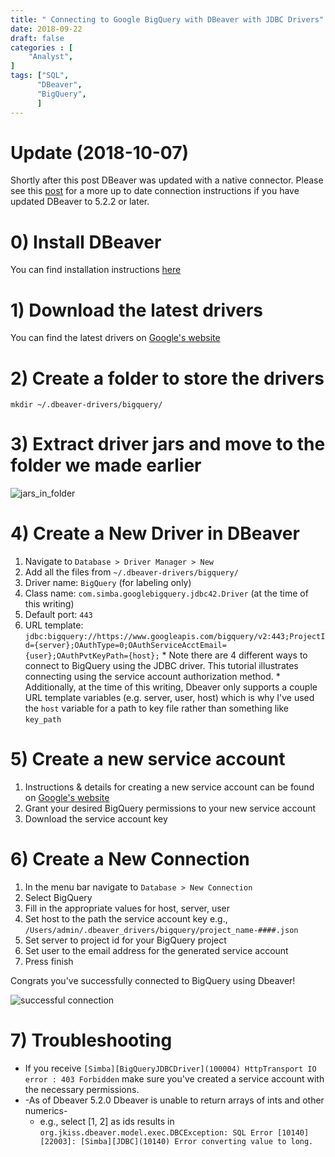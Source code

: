 ```yaml
---
title: " Connecting to Google BigQuery with DBeaver with JDBC Drivers"
date: 2018-09-22
draft: false
categories : [
    "Analyst",
]
tags: ["SQL",
      "DBeaver",
      "BigQuery",
      ]
---
```


# Update (2018-10-07)
Shortly after this post DBeaver was updated with a native connector.
Please see this [post](/post/2018-10-07-dbeaver-bigquery-part2/) for a more up to date connection instructions if
you have updated DBeaver to 5.2.2 or later.

# 0) Install DBeaver

You can find installation instructions [here](/post/2017-03-26-dbeaver-mac/)

# 1) Download the latest drivers
You can find the latest drivers on [Google's website](https://cloud.google.com/bigquery/partners/simba-drivers/)

# 2) Create a folder to store the drivers
`mkdir ~/.dbeaver-drivers/bigquery/`

# 3) Extract driver jars and move to the folder we made earlier

![jars_in_folder](/img/20180922_bigquery_jars_in_place.png)

# 4) Create a New Driver in DBeaver

  1. Navigate to `Database > Driver Manager > New`
  1. Add all the files from `~/.dbeaver-drivers/bigquery/`
  1. Driver name: `BigQuery` (for labeling only)
  1. Class name: `com.simba.googlebigquery.jdbc42.Driver` (at the time of this writing)
  1. Default port: `443`
  1. URL template: `jdbc:bigquery://https://www.googleapis.com/bigquery/v2:443;ProjectId={server};OAuthType=0;OAuthServiceAcctEmail={user};OAuthPvtKeyPath={host};`
    * Note there are 4 different ways to connect to BigQuery using the JDBC driver. This tutorial illustrates connecting using the service account authorization method.
    * Additionally, at the time of this writing, Dbeaver only supports a couple URL template variables (e.g. server, user, host) which is why I've used the `host` variable for a path to key file rather than something like `key_path`

# 5) Create a new service account

  1. Instructions & details for creating a new service account can be found on [Google's website](https://cloud.google.com/docs/authentication/production#auth-cloud-implicit-python)
  1. Grant your desired BigQuery permissions to your new service account
  1. Download the service account key

# 6) Create a New Connection

  1. In the menu bar navigate to `Database > New Connection`
  1. Select BigQuery
  1. Fill in the appropriate values for host, server, user
  1. Set host to the path the service account key e.g., `/Users/admin/.dbeaver_drivers/bigquery/project_name-####.json`
  1. Set server to project id for your BigQuery project
  1. Set user to the email address for the generated service account
  1. Press finish

  Congrats you've successfully connected to BigQuery using Dbeaver!

![successful connection](/img/20180922_bigquery_connection.png)

# 7) Troubleshooting

  * If you receive `[Simba][BigQueryJDBCDriver](100004) HttpTransport IO error : 403 Forbidden` make sure you've created a service account with the necessary permissions.
  * -As of Dbeaver 5.2.0 Dbeaver is unable to return arrays of ints and other numerics-
    * e.g., select [1, 2] as ids results in `org.jkiss.dbeaver.model.exec.DBCException: SQL Error [10140] [22003]: [Simba][JDBC](10140) Error converting value to long.`
